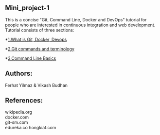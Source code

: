 ## Mini_project-1
  
 This is a concise "Git, Command Line, Docker and DevOps" tutorial for people who are interested in continuous integration and web development.  
 Tutorial consists of three sections:  
    
  *[1.What is Git, Docker, Devops ](/Git,Docker,Devops.md)   
    
  *[2.Git commands and terminology ](/Git_commands.md)  
    
  *[3.Command Line Basics ](/Command_line_basics.md)
  
 ## Authors:  
 Ferhat Yilmaz & Vikash Budhan  
   
 ## References:  
 wikipedia.org  
 docker.com  
 git-sm.com  
 edureka.co
 hongkiat.com
